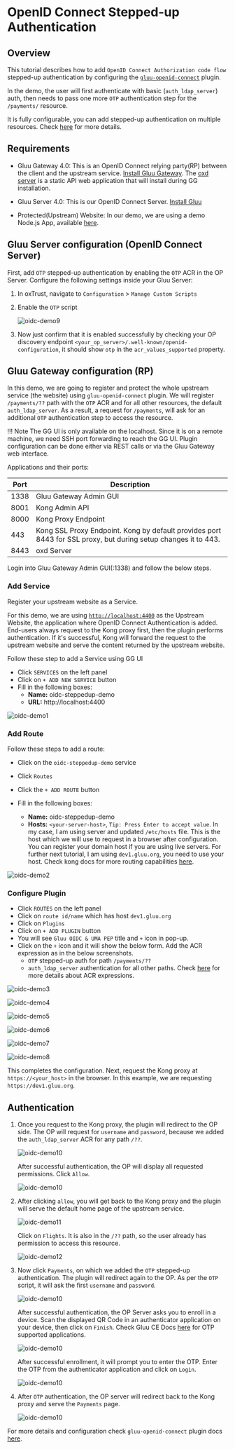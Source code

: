 # OpenID Connect Stepped-up Authentication 

## Overview

This tutorial describes how to add `OpenID Connect Authorization code flow` stepped-up authentication by configuring the [`gluu-openid-connect`](../../plugin/gluu-openid-connect-uma-pep/) plugin. 

In the demo, the user will first authenticate with basic (`auth_ldap_server`) auth, then needs to pass one more `OTP` authentication step for the `/payments/` resource. 

It is fully configurable, you can add stepped-up authentication on multiple resources. Check [here](../../plugin/gluu-openid-connect-uma-pep/) for more details. 

## Requirements

- Gluu Gateway 4.0: This is an OpenID Connect relying party(RP) between the client and the upstream service. [Install Gluu Gateway](../installation.md). The [oxd server](https://gluu.org/docs/oxd/4.0/) is a static API web application that will install during GG installation.

- Gluu Server 4.0: This is our OpenID Connect Server. [Install Gluu](https://gluu.org/docs/ce/4.0/installation-guide/install-ubuntu/)

- Protected(Upstream) Website: In our demo, we are using a demo Node.js App, available [here](https://github.com/GluuFederation/gluu-gateway/tree/version_4.0/gg-demo/node-ejs). 

## Gluu Server configuration (OpenID Connect Server)
   
First, add `OTP` stepped-up authentication by enabling the `OTP` ACR in the OP Server. Configure the following settings inside your Gluu Server: 

1. In oxTrust, navigate to `Configuration` > `Manage Custom Scripts` 

1. Enable the `OTP` script
     
     ![oidc-demo9](../img/oidc-demo9.png)

1. Now just confirm that it is enabled successfully by checking your OP discovery endpoint `<your_op_server>/.well-known/openid-configuration`, it should show `otp` in the `acr_values_supported` property.

## Gluu Gateway configuration (RP)

In this demo, we are going to register and protect the whole upstream service (the website) using `gluu-openid-connect` plugin. We will register `/payments/??` path with the `OTP` ACR and for all other resources, the default `auth_ldap_server`. As a result, a request for `/payments`, will ask for an additional `OTP` authentication step to access the resource.     

!!! Note
    The GG UI is only available on the localhost. Since it is on a remote machine, we need SSH port forwarding to reach the GG UI. Plugin configuration can be done either via REST calls or via the Gluu Gateway web interface.  

Applications and their ports:

| Port | Description |
|------|-------------|
|1338| Gluu Gateway Admin GUI|
|8001|Kong Admin API|
|8000|Kong Proxy Endpoint|
|443|Kong SSL Proxy Endpoint. Kong by default provides port 8443 for SSL proxy, but during setup changes it to 443.|
|8443|oxd Server| 

Login into Gluu Gateway Admin GUI(:1338) and follow the below steps.

### Add Service

Register your upstream website as a Service.

For this demo, we are using [`http://localhost:4400`](https://github.com/GluuFederation/gluu-gateway/tree/version_4.0/gg-demo/node-ejs) as the Upstream Website, the application where OpenID Connect Authentication is added. End-users always request to the Kong proxy first, then the plugin performs authentication. If it's successful, Kong will forward the request to the upstream website and serve the content returned by the upstream website.

Follow these step to add a Service using GG UI
 
- Click `SERVICES` on the left panel
- Click on `+ ADD NEW SERVICE` button
- Fill in the following boxes:
    - **Name:** oidc-steppedup-demo
    - **URL:** http://localhost:4400

![oidc-demo1](../img/oidc-demo1.png)

### Add Route

Follow these steps to add a route:

- Click on the `oidc-steppedup-demo` service

- Click `Routes`

- Click the `+ ADD ROUTE` button

- Fill in the following boxes:
     - **Name:** oidc-steppedup-demo
     - **Hosts:** `<your-server-host>`, `Tip: Press Enter to accept value`. In my case, I am using server and updated `/etc/hosts` file. This is the host which we will use to request in a browser after configuration. You can register your domain host if you are using live servers. For further next tutorial, I am using `dev1.gluu.org`, you need to use your host. Check kong docs for more routing capabilities [here](https://docs.konghq.com/0.14.x/proxy/#routes-and-matching-capabilities).
  
![oidc-demo2](../img/oidc-demo2.png)

### Configure Plugin

- Click `ROUTES` on the left panel
- Click on `route id/name` which has host `dev1.gluu.org`
- Click on `Plugins`
- Click on `+ ADD PLUGIN` button
- You will see `Gluu OIDC & UMA PEP` title and `+` icon in pop-up.
- Click on the `+` icon and it will show the below form. Add the ACR expression as in the below screenshots.
    - `OTP` stepped-up auth for path `/payments/??`
    - `auth_ldap_server` authentication for all other paths. Check [here](../../plugin/gluu-openid-connect-uma-pep/#dynamic-url-base-acrs-stepped-up-authentication) for more details about ACR expressions.

![oidc-demo3](../img/oidc-demo3.png)

![oidc-demo4](../img/oidc-demo4.png)

![oidc-demo5](../img/oidc-demo5.png)

![oidc-demo6](../img/oidc-demo6.png)

![oidc-demo7](../img/oidc-demo7.png)

![oidc-demo8](../img/oidc-demo8.png)

This completes the configuration. Next, request the Kong proxy at `https://<your_host>` in the browser. In this example, we are requesting `https://dev1.gluu.org`.

## Authentication

1. Once you request to the Kong proxy, the plugin will redirect to the OP side. The OP will request for `username` and `password`, because we added the `auth_ldap_server` ACR for any path `/??`.

     ![oidc-demo10](../img/oidc-demo10.png)
     
     After successful authentication, the OP will display all requested permissions. Click `Allow`.
     
     ![oidc-demo10](../img/oidc-demo11.png)

2. After clicking `allow`, you will get back to the Kong proxy and the plugin will serve the default home page of the upstream service.

     ![oidc-demo11](../img/oidc-demo12.png)
     
     Click on `Flights`. It is also in the `/??` path, so the user already has permission to access this resource.
     
     ![oidc-demo12](../img/oidc-demo13.png)

3. Now click `Payments`, on which we added the `OTP` stepped-up authentication. The plugin will redirect again to the OP. As per the `OTP` script, it will ask the first `username` and `password`.

     ![oidc-demo10](../img/oidc-demo10.png)
     
     After successful authentication, the OP Server asks you to enroll in a device. Scan the displayed QR Code in an authenticator application on your device, then click on `Finish`. Check Gluu CE Docs [here](https://gluu.org/docs/ce/authn-guide/otp/#recommended-otp-apps) for OTP supported applications.
     
     ![oidc-demo10](../img/oidc-demo15.png)
     
     After successful enrollment, it will prompt you to enter the OTP. Enter the OTP from the authenticator application and click on `Login`.
     
     ![oidc-demo10](../img/oidc-demo14.png)

4. After `OTP` authentication, the OP server will redirect back to the Kong proxy and serve the `Payments` page. 

     ![oidc-demo10](../img/oidc-demo16.png)

For more details and configuration check `gluu-openid-connect` plugin docs [here](../../plugin/gluu-openid-connect-uma-pep/).
